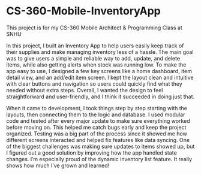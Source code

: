 # CS-360-Mobile-InventoryApp

This project is for my CS-360 Mobile Architect &amp; Programming Class at SNHU

In this project, I built an Inventory App to help users easily keep track of their supplies and make managing inventory less of a hassle. The main goal was to give users a simple and reliable way to add, update, and delete items, while also getting alerts when stock was running low. To make the app easy to use, I designed a few key screens like a home dashboard, item detail view, and an add/edit item screen. I kept the layout clean and intuitive with clear buttons and navigation so users could quickly find what they needed without extra steps. Overall, I wanted the design to feel straightforward and user-friendly, and I think it succeeded in doing just that.

When it came to development, I took things step by step starting with the layouts, then connecting them to the logic and database. I used modular code and tested after every major update to make sure everything worked before moving on. This helped me catch bugs early and keep the project organized. Testing was a big part of the process since it showed me how different screens interacted and helped fix features like data syncing. One of the biggest challenges was making sure updates to items showed up, but I figured out a good solution by improving how the app handled state changes. I’m especially proud of the dynamic inventory list feature. It really shows how much I’ve grown and learned!
